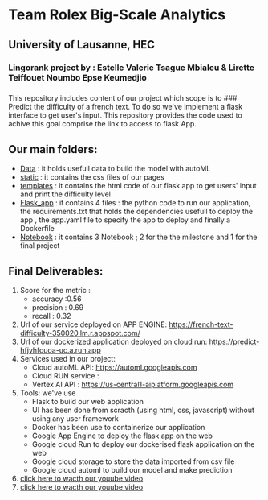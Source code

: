 # Team Rolex Big-Scale Analytics
## University of Lausanne, HEC
### Lingorank project by : **Estelle Valerie Tsague Mbialeu** & **Lirette Teiffouet Noumbo Epse Keumedjio**

### 

This repository includes content of our project which scope is to   ### Predict the difficulty of a french text.
To do so we've implement a flask interface to get user's input. This repository  provides the code used to achive this goal comprise the link to access to flask App.

## Our main folders:

* [Data](https://github.com/Rolex-Github/Team_Rolex_BigScale/tree/main/Data) : it holds usefull data to build the model with autoML
* [static](https://github.com/Rolex-Github/Team_Rolex_BigScale/tree/main/static)  : it contains the css files of our pages
* [templates](https://github.com/Rolex-Github/Team_Rolex_BigScale/tree/main/templates) : it contains the html code of our flask app  to get users' input and print the difficulty level 
* [Flask_app](https://github.com/Rolex-Github/Team_Rolex_BigScale/tree/main/Flask_app)  : it contains 4 files : the python code to run our application, the requirements.txt that holds the dependencies usefull to deploy the app , the app.yaml file to specify the app to deploy and finally a Dockerfile 
* [Notebook](https://github.com/Rolex-Github/Team_Rolex_BigScale/tree/main/Notebook) : it contains 3 Notebook ; 2 for the the milestone and 1 for the final project

## Final Deliverables:

1. Score for the metric :
     * accuracy :0.56
     * precision : 0.69
     * recall : 0.32
2. Url of our service deployed on APP ENGINE: https://french-text-difficulty-350020.lm.r.appspot.com/
3. Url of our dockerized application deployed on cloud run: https://predict-hfjvhfouoa-uc.a.run.app
4. Services used in our project:
     *  Cloud autoML API:  https://automl.googleapis.com 
     *  Cloud RUN service :
     *  Vertex AI API : https://us-central1-aiplatform.googleapis.com
5.  Tools: we've use 
     * Flask to build our web application
     * UI has been done from scracth (using html, css, javascript) without using any user framework
     * Docker has been use to containerize our application
     * Google App Engine to deploy the flask app on the web
     * Google cloud Run to deploy our dockerised flask application on the web
     * Google cloud storage to store the data imported from csv file
     * Google cloud automl to build our model and make prediction 
6.  [click here to wacth our youube video](https://www.youtube.com/watch?v=jZB6OaHvPEQ)
7.  [click here to wacth our youube video](https://youtu.be/cbpn4Eaki-E)



